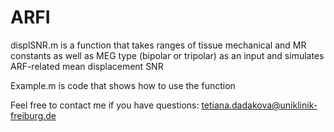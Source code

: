 # ARFI

displSNR.m is a function that takes ranges of tissue mechanical and MR constants as well as MEG type (bipolar or tripolar) as an input and simulates ARF-related mean displacement SNR

Example.m is code that shows how to use the function

Feel free to contact me if you have questions:
tetiana.dadakova@uniklinik-freiburg.de
